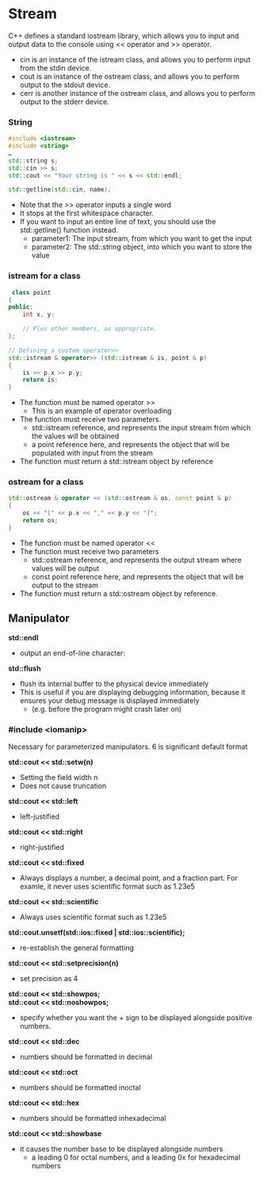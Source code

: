 # Stream
C++ defines a standard iostream library, which allows you to input and output data to the console using << operator and >> operator.
- cin is an instance of the istream class, and allows you to perform input from the stdin device.
- cout is an instance of the ostream class, and allows you to perform output to the stdout device. 
- cerr is another instance of the ostream class, and allows you to perform output to the stderr device. 

### String
```cpp
#include <iostream>
#include <string>
…
std::string s;
std::cin >> s;
std::cout << "Your string is " << s << std::endl;

std::getline(std::cin, name);
```
- Note that the >> operator inputs a single word
- It stops at the first whitespace character.
- If you want to input an entire line of text, you should use the std::getline() function instead.
  - parameter1: The input stream, from which you want to get the input
  - parameter2: The std::string object, into which you want to store the value
  
### istream for a class
```cpp
 class point
{
public:
    int x, y;

    // Plus other members, as appropriate.
};

// Defining a custom operator>>
std::istream & operator>> (std::istream & is, point & p)
{
    is >> p.x >> p.y;
    return is;
}
```
- The function must be named operator >>
  - This is an example of operator overloading
- The function must receive two parameters.
  - std::istream reference, and represents the input stream from which the values will be obtained
  - a point reference here, and represents the object that will be populated with input from the stream
- The function must return a std::istream object by reference

### ostream for a class
```cpp
std::ostream & operator << (std::ostream & os, const point & p)
{
    os << "[" << p.x << "," << p.y << "]";
    return os;
}
```
- The function must be named operator <<
- The function must receive two parameters
  - std::ostream reference, and represents the output stream where values will be output
  - const point reference here, and represents the object that will be output to the stream
- The function must return a std::ostream object by reference.

## Manipulator
**std::endl**
- output an end-of-line character:

**std::flush**
- flush its internal buffer to the physical device immediately
- This is useful if you are displaying debugging information, because it ensures your debug message is displayed immediately 
  - (e.g. before the program might crash later on)

### #include \<iomanip\>
Necessary for parameterized manipulators.
6 is significant default format

**std::cout << std::setw(n)**
- Setting the field width n
- Does not cause truncation

**std::cout << std::left**
- left-justified

**std::cout << std::right**
- right-justified

**std::cout << std::fixed**
- Always displays a number, a decimal point, and a fraction part. For examle, it never uses scientific format such as 1.23e5

**std::cout << std::scientific**
- Always uses scientific format such as 1.23e5

**std::cout.unsetf(std::ios::fixed | std::ios::scientific);**
- re-establish the general formatting
  
**std::cout << std::setprecision(n)**
- set precision as 4

**std::cout << std::showpos;**\
**std::cout << std::noshowpos;**
- specify whether you want the + sign to be displayed alongside positive numbers.

**std::cout << std::dec**
- numbers should be formatted in decimal

**std::cout << std::oct**
- numbers should be formatted inoctal

**std::cout << std::hex**
- numbers should be formatted inhexadecimal

**std::cout << std::showbase**
- it causes the number base to be displayed alongside numbers
  - a leading 0 for octal numbers, and a leading 0x for hexadecimal numbers



